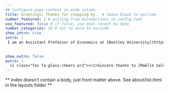 ```yaml
---
## Configure page content in wide column
title: Greetings! Thanks for stopping by.  # leave blank to exclude
number_featured: 2 # pulling from mainSections in config.toml
use_featured: false # if false, use most recent by date
number_categories: 15 # set to zero to exclude
show_intro: true
intro: |
 I am an Assistant Professor of Economics at [Bentley University](https://www.bentley.edu/). My research interests center around population health, migration, and economic development. A recurring theme in my work involves the study of economically vulnerable populations. I use both experimental and quasi-experimental methods to conduct research. I frequently collaborate with local institutions by either using their administrative data or partnering with them to collect data and design interventions to inform policy. On this site, all of my academic publications, working papers, and replication packages are available, provided that de-identified data can be made available. 
 
 
show_outro: false
outro: |
  <i class="fas fa-glass-cheers pr2"></i>Sincere thanks to [Maëlle Salmon](https://masalmon.eu/) for her help naming this Hugo theme!
---
```


** index doesn't contain a body, just front matter above.
See about/list.html in the layouts folder **